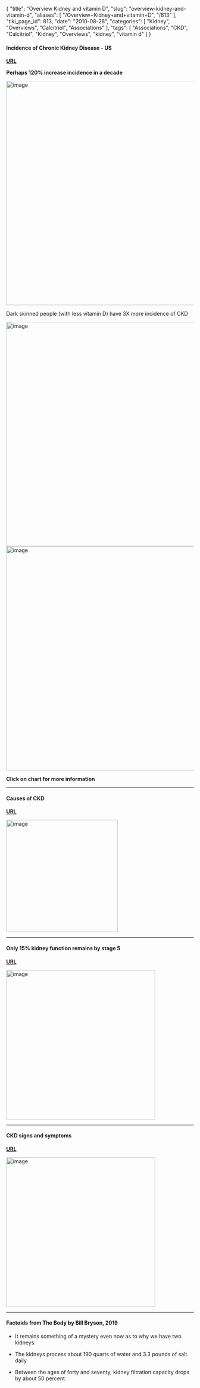 {
    "title": "Overview Kidney and vitamin D",
    "slug": "overview-kidney-and-vitamin-d",
    "aliases": [
        "/Overview+Kidney+and+vitamin+D",
        "/813"
    ],
    "tiki_page_id": 813,
    "date": "2010-08-28",
    "categories": [
        "Kidney",
        "Overviews",
        "Calcitriol",
        "Associations"
    ],
    "tags": [
        "Associations",
        "CKD",
        "Calcitriol",
        "Kidney",
        "Overviews",
        "kidney",
        "vitamin d"
    ]
}


#### Incidence of Chronic Kidney Disease - US

 **[URL](http://kidney.niddk.nih.gov/KUDiseases/pubs/kustats/)** 

 **Perhaps 120% increase incidence in a decade** 

<img src="https://d1bk1kqxc0sym.cloudfront.net/attachments/jpeg/ckd-incidence.jpg" alt="image" width="600">

Dark skinned people (with less vitamin D) have 3X more incidence of CKD

<img src="https://d1bk1kqxc0sym.cloudfront.net/attachments/jpeg/ckd-race.jpg" alt="image" width="600">

<img src="/attachments/d3.mock.jpg" alt="image" width="600">

 **Click on chart for more information** 

---

#### Causes of CKD

 **[URL](https://www.freseniuskidneycare.com/about-chronic-kidney-disease/understanding-ckd/causes)** 

<img src="https://d1bk1kqxc0sym.cloudfront.net/attachments/jpeg/causes-of-ckd.jpg" alt="image" width="300">

---

#### Only 15% kidney function remains by stage 5

 **[URL](https://choosingdialysis.org/YourKidneyHealth/ChronicKidneyDisease.aspx)** 

<img src="https://d1bk1kqxc0sym.cloudfront.net/attachments/jpeg/ckd-percent-function.jpg" alt="image" width="400">

---

#### CKD signs and symptoms

 **[URL](https://www.grepmed.com/images/3930/nephrology-symptoms-disease-chronic-kidney-signs-ckd)** 

<img src="https://d1bk1kqxc0sym.cloudfront.net/attachments/jpeg/ckd-signs-and-symptoms.jpg" alt="image" width="400">

---

#### Factoids from The Body by Bill Bryson, 2019

* It remains something of a mystery even now as to why we have two kidneys.

* The kidneys process about 190 quarts of water  and 3.3 pounds of salt. daily

* Between the ages of forty and seventy, kidney filtration capacity drops by about 50 percent.